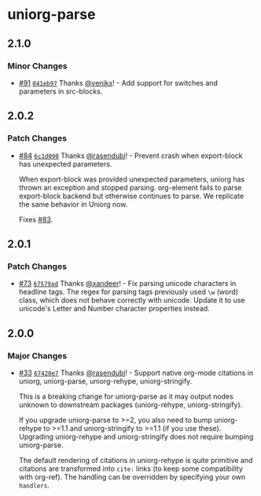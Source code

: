 # uniorg-parse

## 2.1.0

### Minor Changes

- [#91](https://github.com/rasendubi/uniorg/pull/91) [`041eb97`](https://github.com/rasendubi/uniorg/commit/041eb9743cbb95bff692eebf821777d2622c09d9) Thanks [@venikx](https://github.com/venikx)! - Add support for switches and parameters in src-blocks.

## 2.0.2

### Patch Changes

- [#84](https://github.com/rasendubi/uniorg/pull/84) [`6c1d090`](https://github.com/rasendubi/uniorg/commit/6c1d0903699f90ebd1dad5102ac9821132e37696) Thanks [@rasendubi](https://github.com/rasendubi)! - Prevent crash when export-block has unexpected parameters.

  When export-block was provided unexpected parameters, uniorg has thrown an exception and stopped parsing. org-element fails to parse export-block backend but otherwise continues to parse. We replicate the same behavior in Uniorg now.

  Fixes [#83](https://github.com/rasendubi/uniorg/issues/83).

## 2.0.1

### Patch Changes

- [#73](https://github.com/rasendubi/uniorg/pull/73) [`67579ad`](https://github.com/rasendubi/uniorg/commit/67579ad2ae4ea5fad46dc4b26c898913921ae064) Thanks [@xandeer](https://github.com/xandeer)! - Fix parsing unicode characters in headline tags. The regex for parsing tags previously used `\w` (word) class, which does not behave correctly with unicode. Update it to use unicode's Letter and Number character properties instead.

## 2.0.0

### Major Changes

- [#33](https://github.com/rasendubi/uniorg/pull/33) [`67420e7`](https://github.com/rasendubi/uniorg/commit/67420e7fe05defc99b52aecce75fcc3831d39ff6) Thanks [@rasendubi](https://github.com/rasendubi)! - Support native org-mode citations in uniorg, uniorg-parse, uniorg-rehype, uniorg-stringify.

  This is a breaking change for uniorg-parse as it may output nodes unknown to downstream packages (uniorg-rehype, uniorg-stringify).

  If you upgrade uniorg-parse to >=2, you also need to bump uniorg-rehype to >=1.1 and uniorg-stringify to >=1.1 (if you use these). Upgrading uniorg-rehype and uniorg-stringify does not require bumping uniorg-parse.

  The default rendering of citations in uniorg-rehype is quite primitive and citations are transformed into `cite:` links (to keep some compatibility with org-ref). The handling can be overridden by specifying your own `handlers`.
